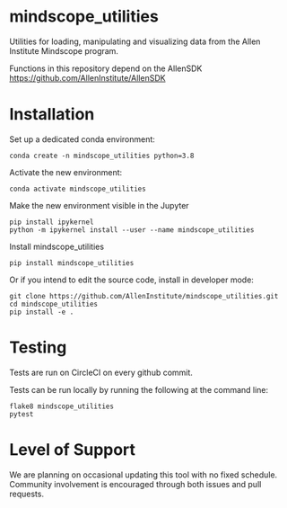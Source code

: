 # mindscope_utilities
Utilities for loading, manipulating and visualizing data from the Allen Institute Mindscope program.

Functions in this repository depend on the AllenSDK
https://github.com/AllenInstitute/AllenSDK

# Installation

Set up a dedicated conda environment:

```
conda create -n mindscope_utilities python=3.8 
```

Activate the new environment:

```
conda activate mindscope_utilities
```

Make the new environment visible in the Jupyter 
```
pip install ipykernel
python -m ipykernel install --user --name mindscope_utilities
```

Install mindscope_utilities
```
pip install mindscope_utilities
```

Or if you intend to edit the source code, install in developer mode:
```
git clone https://github.com/AllenInstitute/mindscope_utilities.git
cd mindscope_utilities
pip install -e .
```

# Testing

Tests are run on CircleCI on every github commit.

Tests can be run locally by running the following at the command line:
```
flake8 mindscope_utilities
pytest
```

# Level of Support

We are planning on occasional updating this tool with no fixed schedule. Community involvement is encouraged through both issues and pull requests.